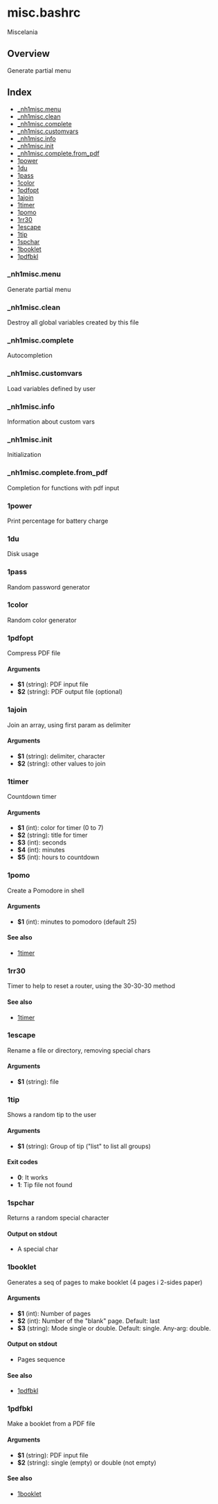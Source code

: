 # misc.bashrc

Miscelania

## Overview

Generate partial menu

## Index

* [_nh1misc.menu](#_nh1miscmenu)
* [_nh1misc.clean](#_nh1miscclean)
* [_nh1misc.complete](#_nh1misccomplete)
* [_nh1misc.customvars](#_nh1misccustomvars)
* [_nh1misc.info](#_nh1miscinfo)
* [_nh1misc.init](#_nh1miscinit)
* [_nh1misc.complete.from_pdf](#_nh1misccompletefrom_pdf)
* [1power](#1power)
* [1du](#1du)
* [1pass](#1pass)
* [1color](#1color)
* [1pdfopt](#1pdfopt)
* [1ajoin](#1ajoin)
* [1timer](#1timer)
* [1pomo](#1pomo)
* [1rr30](#1rr30)
* [1escape](#1escape)
* [1tip](#1tip)
* [1spchar](#1spchar)
* [1booklet](#1booklet)
* [1pdfbkl](#1pdfbkl)

### _nh1misc.menu

Generate partial menu

### _nh1misc.clean

Destroy all global variables created by this file

### _nh1misc.complete

Autocompletion

### _nh1misc.customvars

Load variables defined by user

### _nh1misc.info

Information about custom vars

### _nh1misc.init

Initialization

### _nh1misc.complete.from_pdf

Completion for functions with pdf input

### 1power

Print percentage for battery charge

### 1du

Disk usage

### 1pass

Random password generator

### 1color

Random color generator

### 1pdfopt

Compress PDF file

#### Arguments

* **$1** (string): PDF input file
* **$2** (string): PDF output file (optional)

### 1ajoin

Join an array, using first param as delimiter

#### Arguments

* **$1** (string): delimiter, character
* **$2** (string): other values to join

### 1timer

Countdown timer

#### Arguments

* **$1** (int): color for timer (0 to 7)
* **$2** (string): title for timer
* **$3** (int): seconds
* **$4** (int): minutes
* **$5** (int): hours to countdown

### 1pomo

Create a Pomodore in shell

#### Arguments

* **$1** (int): minutes to pomodoro (default 25)

#### See also

* [1timer](#1timer)

### 1rr30

Timer to help to reset a router, using the 30-30-30 method

#### See also

* [1timer](#1timer)

### 1escape

Rename a file or directory, removing special chars

#### Arguments

* **$1** (string): file

### 1tip

Shows a random tip to the user

#### Arguments

* **$1** (string): Group of tip ("list" to list all groups)

#### Exit codes

* **0**: It works
* **1**: Tip file not found

### 1spchar

Returns a random special character

#### Output on stdout

* A special char

### 1booklet

Generates a seq of pages to make booklet (4 pages i 2-sides paper)

#### Arguments

* **$1** (int): Number of pages
* **$2** (int): Number of the "blank" page. Default: last
* **$3** (string): Mode single or double. Default: single. Any-arg: double.

#### Output on stdout

* Pages sequence

#### See also

* [1pdfbkl](#1pdfbkl)

### 1pdfbkl

Make a booklet from a PDF file

#### Arguments

* **$1** (string): PDF input file
* **$2** (string): single (empty) or double (not empty)

#### See also

* [1booklet](#1booklet)

